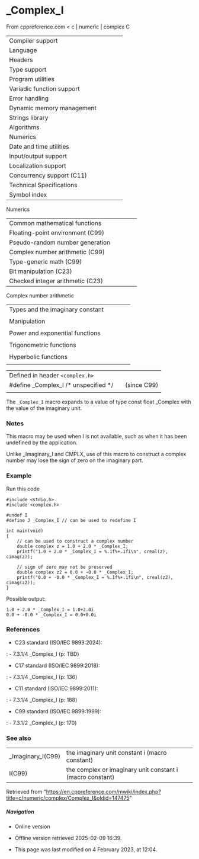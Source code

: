 # _Complex_I

From cppreference.com
< c‎ | numeric‎ | complex
 C

|  |  |  |  |  |
| --- | --- | --- | --- | --- |
| Compiler support | | | | |
| Language | | | | |
| Headers | | | | |
| Type support | | | | |
| Program utilities | | | | |
| Variadic function support | | | | |
| Error handling | | | | |
| Dynamic memory management | | | | |
| Strings library | | | | |
| Algorithms | | | | |
| Numerics | | | | |
| Date and time utilities | | | | |
| Input/output support | | | | |
| Localization support | | | | |
| Concurrency support (C11) | | | | |
| Technical Specifications | | | | |
| Symbol index | | | | |

 Numerics

|  |  |  |  |  |
| --- | --- | --- | --- | --- |
| Common mathematical functions | | | | |
| Floating-point environment (C99) | | | | |
| Pseudo-random number generation | | | | |
| Complex number arithmetic (C99) | | | | |
| Type-generic math (C99) | | | | |
| Bit manipulation (C23) | | | | |
| Checked integer arithmetic (C23) | | | | |

 Complex number arithmetic

|  |  |  |  |  |
| --- | --- | --- | --- | --- |
| Types and the imaginary constant | | | | |
| |  |  |  |  |  | | --- | --- | --- | --- | --- | | complex(C99) | | | | | | ****_Complex_I****(C99) | | | | | | CMPLX(C11) | | | | | | |  |  |  |  |  | | --- | --- | --- | --- | --- | | imaginary(C99) | | | | | | _Imaginary_I(C99) | | | | | | I(C99) | | | | | |
| Manipulation | | | | |
| |  |  |  |  |  | | --- | --- | --- | --- | --- | | cimag(C99) | | | | | | creal(C99) | | | | | | carg(C99) | | | | | | |  |  |  |  |  | | --- | --- | --- | --- | --- | | cabs(C99) | | | | | | conj(C99) | | | | | | cproj(C99) | | | | | |
| Power and exponential functions | | | | |
| |  |  |  |  |  | | --- | --- | --- | --- | --- | | cexp(C99) | | | | | | clog(C99) | | | | | | |  |  |  |  |  | | --- | --- | --- | --- | --- | | cpow(C99) | | | | | | csqrt(C99) | | | | | |
| Trigonometric functions | | | | |
| |  |  |  |  |  | | --- | --- | --- | --- | --- | | ccos(C99) | | | | | | csin(C99) | | | | | | ctan(C99) | | | | | | |  |  |  |  |  | | --- | --- | --- | --- | --- | | cacos(C99) | | | | | | casin(C99) | | | | | | catan(C99) | | | | | |
| Hyperbolic functions | | | | |
| |  |  |  |  |  | | --- | --- | --- | --- | --- | | ccosh(C99) | | | | | | csinh(C99) | | | | | | ctanh(C99) | | | | | | |  |  |  |  |  | | --- | --- | --- | --- | --- | | cacosh(C99) | | | | | | casinh(C99) | | | | | | catanh(C99) | | | | | |

|  |  |  |
| --- | --- | --- |
| Defined in header `<complex.h>` |  |  |
| #define _Complex_I /\* unspecified \*/ |  | (since C99) |
|  |  |  |

The `_Complex_I` macro expands to a value of type const float _Complex with the value of the imaginary unit.

### Notes

This macro may be used when I is not available, such as when it has been undefined by the application.

Unlike _Imaginary_I and CMPLX, use of this macro to construct a complex number may lose the sign of zero on the imaginary part.

### Example

Run this code

```
#include <stdio.h>
#include <complex.h>
 
#undef I
#define J _Complex_I // can be used to redefine I
 
int main(void)
{
    // can be used to construct a complex number
    double complex z = 1.0 + 2.0 * _Complex_I;
    printf("1.0 + 2.0 * _Complex_I = %.1f%+.1fi\n", creal(z), cimag(z));
 
    // sign of zero may not be preserved
    double complex z2 = 0.0 + -0.0 * _Complex_I;
    printf("0.0 + -0.0 * _Complex_I = %.1f%+.1fi\n", creal(z2), cimag(z2));
}

```

Possible output:

```
1.0 + 2.0 * _Complex_I = 1.0+2.0i
0.0 + -0.0 * _Complex_I = 0.0+0.0i

```

### References

- C23 standard (ISO/IEC 9899:2024):

:   - 7.3.1/4 _Complex_I (p: TBD)

- C17 standard (ISO/IEC 9899:2018):

:   - 7.3.1/4 _Complex_I (p: 136)

- C11 standard (ISO/IEC 9899:2011):

:   - 7.3.1/4 _Complex_I (p: 188)

- C99 standard (ISO/IEC 9899:1999):

:   - 7.3.1/2 _Complex_I (p: 170)

### See also

|  |  |
| --- | --- |
| _Imaginary_I(C99) | the imaginary unit constant i   (macro constant) |
| I(C99) | the complex or imaginary unit constant i   (macro constant) |

Retrieved from "<https://en.cppreference.com/mwiki/index.php?title=c/numeric/complex/Complex_I&oldid=147475>"

##### Navigation

- Online version
- Offline version retrieved 2025-02-09 16:39.

- This page was last modified on 4 February 2023, at 12:04.